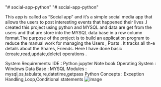 "# social-app-python" 
"# social-app-python" 

This app is called as “Social app” and it’s a simple social media app that allows the users to post interesting events that happened their lives .I created this project using python and MYSQL and data are get from the users and that are store into the MYSQL data base in a row column format.The purpose of the project is to build an application program to reduce the manual work for managing the Users , Posts . It tracks all th-e details about the Shares, Friends. Here I have done basic (create,read,update,delete) operations .

System Requirements:
IDE                                 : Python jupyter Note book
Operating System       : Windows
Data Base                     : MYSQL
Modules                       : mysql,os,tabulate,re,datetime,getpass
Python Concepts        : Exception Handling,Loop,Conditional statements
![image](https://user-images.githubusercontent.com/75883365/232441976-a729b2e0-3ab4-4c57-84f9-e9ae3b59d25c.png)



